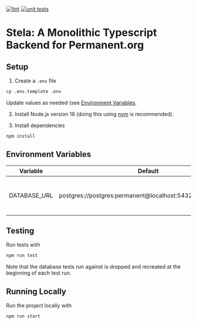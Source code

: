 [![lint](https://github.com/PermanentOrg/stela/actions/workflows/lint.yml/badge.svg)](https://github.com/PermanentOrg/stela/actions/workflows/lint.yml)
[![unit tests](https://github.com/PermanentOrg/stela/actions/workflows/test.yml/badge.svg)](https://github.com/PermanentOrg/stela/actions/workflows/test.yml)

# Stela: A Monolithic Typescript Backend for Permanent.org

## Setup

1. Create a `.env` file

```bash
cp .env.template .env
```

Update values as needed (see [Environment Variables](#environment-variables).

2. Install Node.js version 18 (doing this using [nvm](https://github.com/nvm-sh/nvm) is recommended).

3. Install dependencies

```bash
npm install
```

## Environment Variables

| Variable     | Default                                                     | Notes                                  |
| ------------ | ----------------------------------------------------------- | -------------------------------------- |
| DATABASE_URL | postgres://postgres:permanent@localhost:5432/test_permanent | Run tests to generate default database |

## Testing

Run tests with

```bash
npm run test
```

Note that the database tests run against is dropped and recreated at the beginning of each test run.

## Running Locally

Run the project locally with

```bash
npm run start
```
